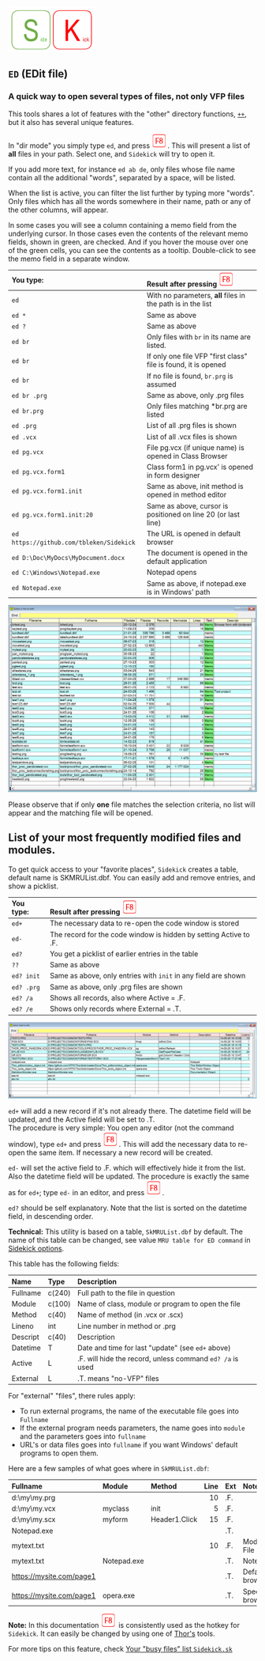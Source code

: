 [![Sidekick](Images/SKLogo.png)](../README.md)

## `ED` (EDit file)

### A quick way to open several types of files, not only VFP files  

This tools shares a lot of features with the "other" directory functions,  [`++`](../../Pandora/documents/pandir.md), but it also has several unique features.  

In "dir mode" you simply type `ed`, and press ![`F8`](Images/F8.png). This will present a list of **all** files in your path. Select one, and `Sidekick` will try to open it.  

If you add more text, for instance `ed ab de`, only files whose file name contain all the additional "words", separated by a space, will be listed.  

When the list is active, you can filter the list further by typing more "words". Only files which has all the words somewhere in their name, path or any of the other columns, will appear.  

In some cases you will see a column containing a memo field from the underlying cursor. In those cases even the contents of the relevant memo fields, shown in green, are checked. And if you hover the mouse over one of the green cells, you can see the contents as a tooltip. Double-click to see the memo field in a separate window. 


| You type:                |        Result after pressing ![`F8`](Images/F8.png)          |
|:-------------------------|:----------------------------------------------------------|
| `ed` | With no parameters, **all** files in the path is in the list |
| `ed *` | Same as above |
| `ed ?` | Same as above |
| `ed br` | Only files with `br` in its name are listed. |
| `ed br` | If only one file VFP "first class" file  is found, it is opened |
| `ed br` | If no file is found, `br.prg` is assumed |
| `ed br .prg` | Same as above, only .prg files  |  
| `ed br.prg` | Only files matching *br.prg are listed | 
| `ed .prg` | List of all .prg files is shown |
| `ed .vcx` | List of all .vcx files is shown |
| `ed pg.vcx`| File pg.vcx (if unique name) is opened in Class Browser|
| `ed pg.vcx.form1` | Class form1 in pg.vcx' is opened in form designer|
| `ed pg.vcx.form1.init` | Same as above, init method is opened in method editor|
| `ed pg.vcx.form1.init:20` | Same as above, cursor is positioned on line 20 (or last line)|
| `ed https://github.com/tbleken/Sidekick`| The URL is opened in default browser|
| `ed D:\Doc\MyDocs\MyDocument.docx`| The document is opened in the default application |
| `ed C:\Windows\Notepad.exe`| Notepad opens |
| `ed Notepad.exe`| Same as above, if notepad.exe is in Windows' path |

![sked](Images/sked.png)

Please observe that if only **one** file matches the selection criteria, no list will appear and the matching file will be opened.  

## List of your most frequently modified files and modules.  

To get quick access to your "favorite places", `Sidekick` creates a table, default name is SKMRUList.dbf. You can easily add and remove entries, and show a picklist. 

| You type:                |        Result after pressing ![`F8`](Images/F8.png)          |
|:-------------------------|:----------------------------------------------------------|
| `ed+`     | The necessary data to re-open the code window is stored |
| `ed-`  | The record for the code window is hidden by setting Active to .F. |
| `ed?`  | You get a picklist of earlier entries in the table | 
| `??` | Same as above |
| `ed? init`  | Same as above, only entries with `init` in any field are shown  |
| `ed? .prg`  | Same as above, only .prg files are shown  |
| `ed? /a` | Shows all records, also where Active = .F. |
| `ed? /e` | Shows only records where External = .T. |
   
   
![skedplus](Images/skedplus.png)

`ed+` will add a new record if it's not already there. The datetime field will be updated, and the Active field will be set to .T.  
The procedure is very simple: You open any editor (not the command window), type `ed+` and press ![`F8`](Images/F8.png). This will add the necessary data to re-open the same item. If necessary a new record will be created. 

`ed-` will set the active field to .F. which will effectively hide it from the list. Also the datetime field will be updated. The procedure is exactly the same as for `ed+`; type `ed-` in an editor, and press ![`F8`](Images/F8.png).  

`ed?` should be self explanatory. Note that the list is sorted on the datetime field, in descending order.

**Technical:** This utility is based on a table, `SkMRUList.dbf` by default. The name of this table can be changed, see value `MRU table for ED command` in [Sidekick options](skconfig.md).  

This table has the following fields:  

| Name | Type | Description  |  
|:-----|:-----|:-------------|  
| Fullname | c(240) | Full path to the file in question |
| Module   | c(100) | Name of class, module or program to open the file |
| Method   | c(40)  | Name of method (in .vcx or .scx) |
| Lineno   | int    | Line number in method or .prg |
| Descript | c(40)  | Description |
| Datetime | T      | Date and time for last "update" (see `ed+` above) |
| Active   | L      | .F. will hide the record, unless command `ed? /a` is used |
| External | L      | .T. means "no-VFP" files |  

For "external" "files", there rules apply:
* To run external programs, the name of the executable file goes into `Fullname`
* If the external program needs parameters, the name goes into `module` and the parameters goes into `fullname`
* URL's or data files goes into `fullname` if you want Windows' default programs to open them.    

Here are a few samples of what goes where in `SkMRUList.dbf`:  

| Fullname | Module | Method | Line | Ext | Note |
|:---------|:-------|:-------|-----:|:--|:-----| 
| d:\my\my.prg |    |        | 10   |.F.||
| d:\my\my.vcx | myclass | init | 5 |.F. ||
| d:\my\my.scx | myform | Header1.Click | 15 |.F.||
| Notepad.exe  ||||.T.||
| mytext.txt | ||10|.F.| Modify File |
| mytext.txt | Notepad.exe||| .T.| Notepad  |
| https://mysite.com/page1 ||||.T.| Default browser |
| https://mysite.com/page1 | opera.exe |||.T.| Specific browser |


**Note:** In this documentation ![`F8`](Images/F8.png) is consistently used as the hotkey for `Sidekick`. It can easily be changed by using one of [Thor's](https://github.com/VFPX/Thor) tools.


For more tips on this feature, check [Your "busy files" list `Sidekick.sk`](skorg.md)